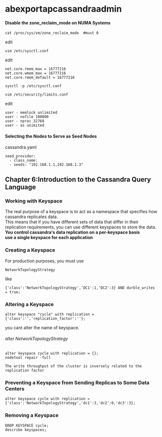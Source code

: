 # abexportapcassandraadmin

#### Disable the zone_reclaim_mode on NUMA Systems
```
cat /proc/sys/vm/zone_reclaim_mode  #must 0
```
edit
```
vim /etc/sysctl.conf
```
edit
```
net.core.rmem_max = 16777216
net.core.wmem_max = 16777216
net.core.rmem_default = 16777216
```
```
sysctl -p /etc/sysctl.conf
```

```
vim /etc/security/limits.conf
```
edit
```
user - memlock unlimited
user - nofile 100000
user - nproc 32768
user - as unimited
```


#### Selecting the Nodes to Serve as Seed Nodes
cassandra.yaml
```
seed_provider:
  - class_name: 
  - seeds: "192.168.1.1,192.168.1.3"
```



## Chapter 6:Introduction to the Cassandra Query Language
### Working with Keyspace

The real purpose of a keyspace is to act as a namespace that specifies how cassandra replicates data.  
This means that if you have different sets of data that differ in their replication requirements, you can use different keyspaces to store the data.  
__You control cassandra's data replication on a per-keyspace basis__  
__use a single keyspace for each application__  


### Creating a Keyspace
For production purposes, you must use
```
NetworkTopologyStrategy
```
like
```
{'class':'NetworkTopologyStrategy','DC1':1,'DC2':3} AND durble_writes = true;
```

### Altering a Keyspace
```
alter keyspace "cycle" with replication ={'class':'','replication_factor':''};
```
you cant alter the name of keyspace.

###### alter NetworkTopologyStrategy
```
alter keyspace cycle with replication = {};
nodetool repair -full
```
```
The write throughput of the cluster is inversely related to the replication factor
```

### Preventing a Keyspace from Sending Replicas to Some Data Centers
```
alter keyspace cycle with replication ={'class':'NetworkTopologyStrategy','dc1':3,'dc2':0,'dc3':3};
```

### Removing a Keyspace
```
DROP KEYSPACE cycle;
describe keyspaces;
```
